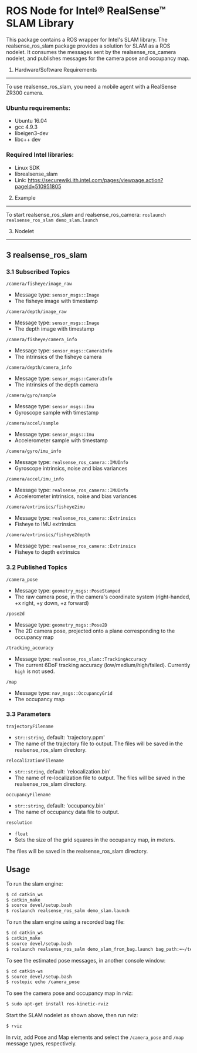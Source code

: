 ROS Node for Intel® RealSense™ SLAM Library
=========================================

This package contains a ROS wrapper for Intel's SLAM library. The realsense_ros_slam package provides a solution for SLAM as a ROS nodelet. It consumes the messages sent by the realsense_ros_camera nodelet, and publishes messages for the camera pose and occupancy map.

1. Hardware/Software Requirements
----------------------------------------------
  To use realsense_ros_slam, you need a mobile agent with a RealSense ZR300 camera.
###  Ubuntu requirements:
- Ubuntu 16.04
- gcc 4.9.3
- libeigen3-dev
- libc++ dev 

###  Required Intel libraries:
- Linux SDK
- librealsense_slam
- Link: https://securewiki.ith.intel.com/pages/viewpage.action?pageId=510951805

2. Example 
--------------------------------------------
To start realsense_ros_slam and realsense_ros_camera:
`roslaunch realsense_ros_slam demo_slam.launch`

3. Nodelet
--------------------------------------------
## 3 realsense_ros_slam 

###  3.1 Subscribed Topics

`/camera/fisheye/image_raw`

- Message type: `sensor_msgs::Image`
- The fisheye image with timestamp

`/camera/depth/image_raw`

- Message type: `sensor_msgs::Image`
- The depth image with timestamp

`/camera/fisheye/camera_info`

- Message type: `sensor_msgs::CameraInfo`
- The intrinsics of the fisheye camera

`/camera/depth/camera_info` 

- Message type: `sensor_msgs::CameraInfo`
- The intrinsics of the depth camera

`/camera/gyro/sample`

- Message type: `sensor_msgs::Imu`
- Gyroscope sample with timestamp

`/camera/accel/sample`

- Message type: `sensor_msgs::Imu`
- Accelerometer sample with timestamp 

`/camera/gyro/imu_info`

- Message type: `realsense_ros_camera::IMUInfo`
- Gyroscope intrinsics, noise and bias variances

`/camera/accel/imu_info`

- Message type: `realsense_ros_camera::IMUInfo`
- Accelerometer intrinsics, noise and bias variances

`/camera/extrinsics/fisheye2imu`

- Message type: `realsense_ros_camera::Extrinsics`
- Fisheye to IMU extrinsics

`/camera/extrinsics/fisheye2depth`

- Message type: `realsense_ros_camera::Extrinsics`
- Fisheye to depth extrinsics
        
###  3.2 Published Topics

`/camera_pose`

- Message type: `geometry_msgs::PoseStamped`
- The raw camera pose, in the camera's coordinate system (right-handed, +x right, +y down, +z forward)

`/pose2d`

- Message type: `geometry_msgs::Pose2D`
- The 2D camera pose, projected onto a plane corresponding to the occupancy map

`/tracking_accuracy`

- Message type: `realsense_ros_slam::TrackingAccuracy`
- The current 6DoF tracking accuracy (low/medium/high/failed). Currently `high` is not used.

`/map`

- Message type: `nav_msgs::OccupancyGrid`
- The occupancy map

###  3.3 Parameters

`trajectoryFilename` 

- `str::string`, default: 'trajectory.ppm'
- The name of the trajectory file to output. The files will be saved in the realsense_ros_slam directory.

`relocalizationFilename` 

- `str::string`, default: 'relocalization.bin'
- The name of re-localization file to output. The files will be saved in the realsense_ros_slam directory.

`occupancyFilename`
- `str::string`, default: 'occupancy.bin'
- The name of occupancy data file to output. 

`resolution`
- `float`
- Sets the size of the grid squares in the occupancy map, in meters.

The files will be saved in the realsense_ros_slam directory.

## Usage

To run the slam engine:
```bash
$ cd catkin_ws
$ catkin_make
$ source devel/setup.bash
$ roslaunch realsense_ros_salm demo_slam.launch
```

To run the slam engine using a recorded bag file:
```bash
$ cd catkin_ws
$ catkin_make
$ source devel/setup.bash
$ roslaunch realsense_ros_salm demo_slam_from_bag.launch bag_path:=~/test.bag
```

To see the estimated pose messages, in another console window:
```bash
$ cd catkin-ws
$ source devel/setup.bash
$ rostopic echo /camera_pose
```

To see the camera pose and occupancy map in rviz:
```bash
$ sudo apt-get install ros-kinetic-rviz
```

Start the SLAM nodelet as shown above, then run rviz:

```bash
$ rviz
```

In rviz, add Pose and Map elements and select the `/camera_pose` and `/map` message types, respectively.
